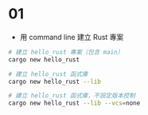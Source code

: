 # 01

* 用 command line 建立 Rust 專案

```bash
# 建立 hello_rust 專案（包含 main）
cargo new hello_rust 

# 建立 hello_rust 函式庫
cargo new hello_rust --lib 

# 建立 hello_rust 函式庫，不設定版本控制
cargo new hello_rust --lib --vcs=none
```